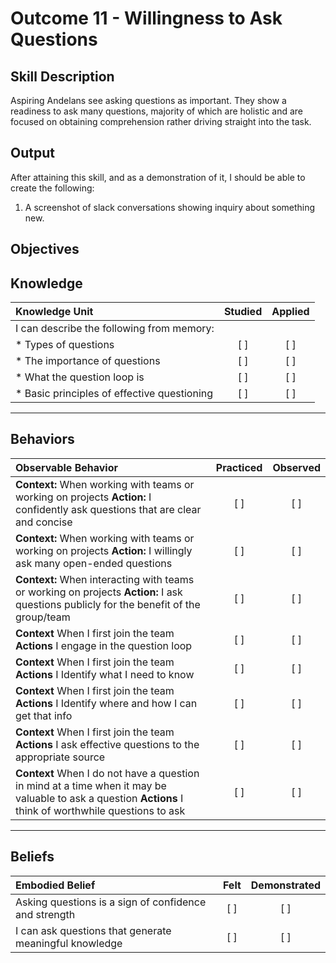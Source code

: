 # Outcome 11 - Willingness to Ask Questions

**Skill Description**
----------
Aspiring Andelans see asking questions as important. They show a readiness to ask many questions, majority of which are holistic and are focused on obtaining comprehension rather driving straight into the task.


**Output**
----------
After attaining this skill, and as a demonstration of it, I should be able to create the following:

1. A screenshot of slack conversations showing inquiry about something new.


**Objectives**
----------

## **Knowledge**


| Knowledge Unit   |      Studied      | Applied |
|:-------------|:------------------:|:--------:|
| I can describe the following from memory: | | |
| * Types of questions | [ ] |    [ ] |
| * The importance of questions | [ ] |    [ ] |
| * What the question loop is | [ ] |    [ ] |
| * Basic principles of effective questioning | [ ] |    [ ] |


----------


## **Behaviors**


| Observable Behavior   |      Practiced      | Observed |
|:-------------|:------------------:|:--------:|
|**Context:** When working with teams or working on projects **Action:** I confidently ask questions that are clear and concise | [ ] |    [ ] |
|**Context:**  When working with teams or working on projects **Action:** I willingly ask many open-ended questions | [ ] |  [ ] |
|**Context:**  When interacting with teams or working on projects **Action:** I ask  questions  publicly for the benefit of the group/team | [ ] |    [ ] |
|**Context** When I first join the team **Actions** I engage in the question loop | [ ] |    [ ] |
|**Context** When I first join the team **Actions** I Identify what I need to know | [ ] |    [ ] |
|**Context** When I first join the team **Actions** I Identify where and how I can get that info | [ ] |    [ ] |
|**Context** When I first join the team **Actions** I ask effective questions to the appropriate source | [ ] |    [ ] |
|**Context** When I do not have a question in mind at a time when it may be valuable to ask a question **Actions** I think of worthwhile questions to ask | [ ] |    [ ] |

----------


## **Beliefs**


| Embodied Belief   |      Felt      | Demonstrated |
|:-------------|:------------------:|:--------:|
| Asking questions is a sign of confidence and strength |   [ ]   |   [ ] |
| I can ask questions that generate meaningful knowledge |   [ ]   |   [ ] |
